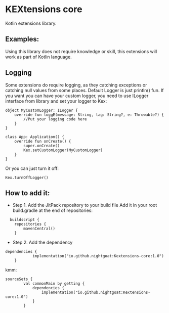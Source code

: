 # KEXtensions core
Kotlin extensions library.

## Examples:
Using this library does not require knowledge or skill, this extensions will work as part of Kotlin language.

## Logging
Some extensions do require logging, as they catching exceptions or catching null values from some places. Default Logger is just println() fun.
If you want you can have your custom logger, you need to use ILogger interface from library and set your logger to Kex:
```
object MyCustomLogger: ILogger {
    override fun loggE(message: String, tag: String?, e: Throwable?) {
        //Put your logging code here
    }
}

class App: Application() {
    override fun onCreate() {
        super.onCreate()
        Kex.setCustomLogger(MyCustomLogger)
    }
}
```
Or you can just turn it off: 
```
Kex.turnOffLogger()
```

## How to add it:
* Step 1. Add the JitPack repository to your build file
Add it in your root build.gradle at the end of repositories:
```
  buildscript {
    repositories {
        mavenCentral()
    }
```
* Step 2. Add the dependency
```
dependencies {
	        implementation("io.github.nightgoat:Kextensions-core:1.0")
	}
```
kmm:
```
sourceSets {
        val commonMain by getting {
            dependencies {
                implementation("io.github.nightgoat:Kextensions-core:1.0")
            }
        }
```
